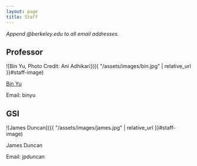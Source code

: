 ```yaml
---
layout: page
title: Staff
---
```


_Append @berkeley.edu to all email addresses._

## Professor

![Bin Yu, Photo Credit: Ani Adhikari]({{ "/assets/images/bin.jpg" | relative_url }}#staff-image)

<a href="https://www.stat.berkeley.edu/~binyu/" target="_blank">Bin Yu</a>

Email: binyu 

## GSI

![James Duncan]({{ "/assets/images/james.jpg" | relative_url }}#staff-image)

James Duncan

Email: jpduncan
